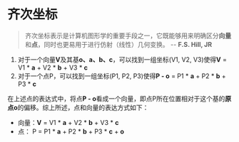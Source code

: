 # 齐次坐标
> 齐次坐标表示是计算机图形学的重要手段之一，它既能够用来明确区分**向量**和**点**，同时也更易用于进行仿射（线性）几何变换。 -- **F.S. Hill, JR**

1. 对于一个向量**V**及其基**o、a、b、c**，可以找到一组坐标(V1, V2, V3)使得**V** = V1 \* **a** + V2 \* **b** + V3 \* **c**
2. 对于一个点P，可以找到一组坐标(P1, P2, P3)使得**P - o** = P1 \* **a** + P2 \* **b** + P3 \* **c**

在上述点的表达式中，将点**P - o**看成一个向量，即点P所在位置相对于这个基的**原点o**的偏移。综上所述，点和向量的表达方式如下：
* 向量：**V** = V1 \* **a** + V2 \* **b** + V3 \* **c**
* 点：  P = P1 \* **a** + P2 \* **b** + P3 \* **c** + **o**
